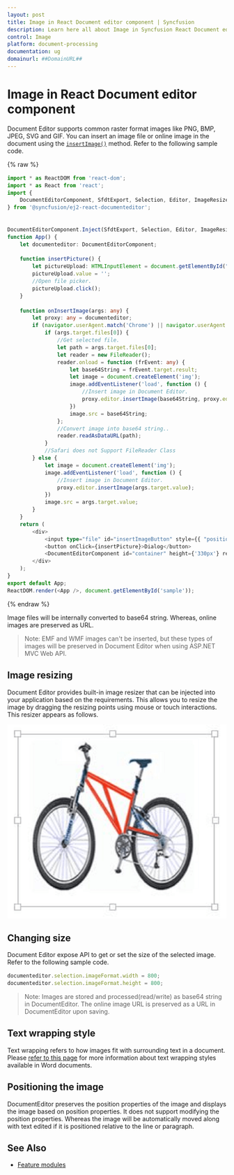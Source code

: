```yaml
---
layout: post
title: Image in React Document editor component | Syncfusion
description: Learn here all about Image in Syncfusion React Document editor component of Syncfusion Essential JS 2 and more.
control: Image 
platform: document-processing
documentation: ug
domainurl: ##DomainURL##
---
```


# Image in React Document editor component

Document Editor supports common raster format images like PNG, BMP, JPEG, SVG and GIF. You can insert an image file or online image in the document using the [`insertImage()`](https://ej2.syncfusion.com/react/documentation/api/document-editor/editor/#insertimage) method. Refer to the following sample code.

{% raw %}

```ts
import * as ReactDOM from 'react-dom';
import * as React from 'react';
import {
    DocumentEditorComponent, SfdtExport, Selection, Editor, ImageResizer, EditorHistory
} from '@syncfusion/ej2-react-documenteditor';


DocumentEditorComponent.Inject(SfdtExport, Selection, Editor, ImageResizer, EditorHistory);
function App() {
    let documenteditor: DocumentEditorComponent;

    function insertPicture() {
        let pictureUpload: HTMLInputElement = document.getElementById("insertImageButton") as HTMLInputElement;
        pictureUpload.value = '';
        //Open file picker.
        pictureUpload.click();
    }

    function onInsertImage(args: any) {
        let proxy: any = documenteditor;
        if (navigator.userAgent.match('Chrome') || navigator.userAgent.match('Firefox') || navigator.userAgent.match('Edge') || navigator.userAgent.match('MSIE') || navigator.userAgent.match('.NET')) {
            if (args.target.files[0]) {
                //Get selected file.
                let path = args.target.files[0];
                let reader = new FileReader();
                reader.onload = function (frEvent: any) {
                    let base64String = frEvent.target.result;
                    let image = document.createElement('img');
                    image.addEventListener('load', function () {
                        //Insert image in Document Editor.
                        proxy.editor.insertImage(base64String, proxy.editor.width, proxy.editor.height);
                    })
                    image.src = base64String;
                };
                //Convert image into base64 string..
                reader.readAsDataURL(path);
            }
            //Safari does not Support FileReader Class
        } else {
            let image = document.createElement('img');
            image.addEventListener('load', function () {
                //Insert image in Document Editor.
                proxy.editor.insertImage(args.target.value);
            })
            image.src = args.target.value;
        }
    }
    return (
        <div>
            <input type="file" id="insertImageButton" style={{ "position": "fixed", "left": "-110em" }} accept=".jpg,.jpeg,.png,.bmp" onChange={onInsertImage} />
            <button onClick={insertPicture}>Dialog</button>
            <DocumentEditorComponent id="container" height={'330px'} ref={(scope) => { documenteditor = scope; }} isReadOnly={false} enableSelection={true} enableEditor={true} enableImageResizer={true} enableEditorHistory={true} />
        </div>
    );
}
export default App;
ReactDOM.render(<App />, document.getElementById('sample'));
```
{% endraw %}

Image files will be internally converted to base64 string. Whereas, online images are preserved as URL.

>Note: EMF and WMF images can't be inserted, but these types of images will be preserved in Document Editor when using ASP.NET MVC Web API.

## Image resizing

Document Editor provides built-in image resizer that can be injected into your application based on the requirements. This allows you to resize the image by dragging the resizing points using mouse or touch interactions. This resizer appears as follows.

![Image](images/image.png)

## Changing size

Document Editor expose API to get or set the size of the selected image. Refer to the following sample code.

```ts
documenteditor.selection.imageFormat.width = 800;
documenteditor.selection.imageFormat.height = 800;
```

>Note: Images are stored and processed(read/write) as base64 string in DocumentEditor. The online image URL is preserved as a URL in DocumentEditor upon saving.

## Text wrapping style

Text wrapping refers to how images fit with surrounding text in a document. Please [refer to this page](../document-editor/text-wrapping-style) for more information about text wrapping styles available in Word documents.

## Positioning the image

DocumentEditor preserves the position properties of the image and displays the image based on position properties. It does not support modifying the position properties. Whereas the image will be automatically moved along with text edited if it is positioned relative to the line or paragraph.

## See Also

* [Feature modules](../document-editor/feature-module)
